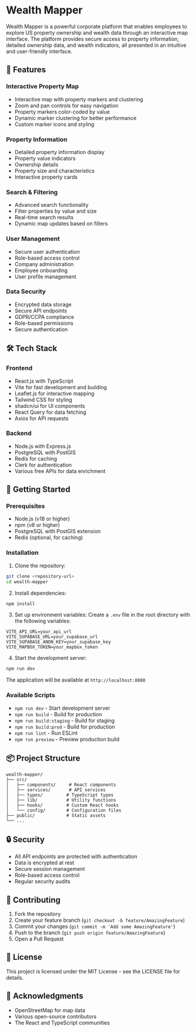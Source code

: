 # Wealth Mapper

Wealth Mapper is a powerful corporate platform that enables employees to explore US property ownership and wealth data through an interactive map interface. The platform provides secure access to property information, detailed ownership data, and wealth indicators, all presented in an intuitive and user-friendly interface.

## 🌟 Features

### Interactive Property Map
- Interactive map with property markers and clustering
- Zoom and pan controls for easy navigation
- Property markers color-coded by value
- Dynamic marker clustering for better performance
- Custom marker icons and styling

### Property Information
- Detailed property information display
- Property value indicators
- Ownership details
- Property size and characteristics
- Interactive property cards

### Search & Filtering
- Advanced search functionality
- Filter properties by value and size
- Real-time search results
- Dynamic map updates based on filters

### User Management
- Secure user authentication
- Role-based access control
- Company administration
- Employee onboarding
- User profile management

### Data Security
- Encrypted data storage
- Secure API endpoints
- GDPR/CCPA compliance
- Role-based permissions
- Secure authentication

## 🛠️ Tech Stack

### Frontend
- React.js with TypeScript
- Vite for fast development and building
- Leaflet.js for interactive mapping
- Tailwind CSS for styling
- shadcn/ui for UI components
- React Query for data fetching
- Axios for API requests

### Backend
- Node.js with Express.js
- PostgreSQL with PostGIS
- Redis for caching
- Clerk for authentication
- Various free APIs for data enrichment

## 🚀 Getting Started

### Prerequisites
- Node.js (v18 or higher)
- npm (v8 or higher)
- PostgreSQL with PostGIS extension
- Redis (optional, for caching)

### Installation

1. Clone the repository:
```bash
git clone <repository-url>
cd wealth-mapper
```

2. Install dependencies:
```bash
npm install
```

3. Set up environment variables:
Create a `.env` file in the root directory with the following variables:
```env
VITE_API_URL=your_api_url
VITE_SUPABASE_URL=your_supabase_url
VITE_SUPABASE_ANON_KEY=your_supabase_key
VITE_MAPBOX_TOKEN=your_mapbox_token
```

4. Start the development server:
```bash
npm run dev
```

The application will be available at `http://localhost:8080`

### Available Scripts

- `npm run dev` - Start development server
- `npm run build` - Build for production
- `npm run build:staging` - Build for staging
- `npm run build:prod` - Build for production
- `npm run lint` - Run ESLint
- `npm run preview` - Preview production build

## 📦 Project Structure

```
wealth-mapper/
├── src/
│   ├── components/     # React components
│   ├── services/       # API services
│   ├── types/         # TypeScript types
│   ├── lib/           # Utility functions
│   ├── hooks/         # Custom React hooks
│   └── config/        # Configuration files
├── public/            # Static assets
└── ...
```

## 🔒 Security

- All API endpoints are protected with authentication
- Data is encrypted at rest
- Secure session management
- Role-based access control
- Regular security audits

## 🤝 Contributing

1. Fork the repository
2. Create your feature branch (`git checkout -b feature/AmazingFeature`)
3. Commit your changes (`git commit -m 'Add some AmazingFeature'`)
4. Push to the branch (`git push origin feature/AmazingFeature`)
5. Open a Pull Request

## 📝 License

This project is licensed under the MIT License - see the LICENSE file for details.

## 🙏 Acknowledgments

- OpenStreetMap for map data
- Various open-source contributors
- The React and TypeScript communities
